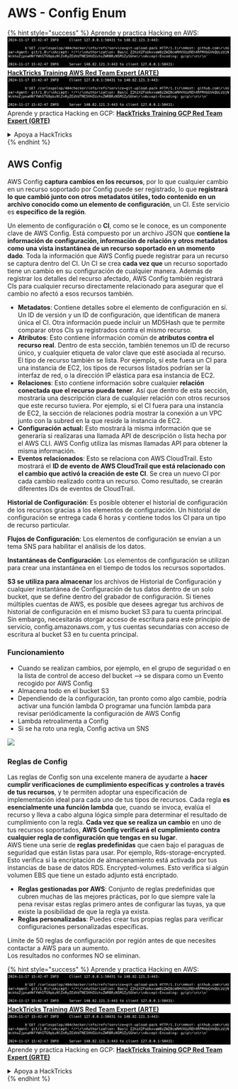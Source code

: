 # AWS - Config Enum

{% hint style="success" %}
Aprende y practica Hacking en AWS:<img src="../../../../.gitbook/assets/image (1).png" alt="" data-size="line">[**HackTricks Training AWS Red Team Expert (ARTE)**](https://training.hacktricks.xyz/courses/arte)<img src="../../../../.gitbook/assets/image (1).png" alt="" data-size="line">\
Aprende y practica Hacking en GCP: <img src="../../../../.gitbook/assets/image (2).png" alt="" data-size="line">[**HackTricks Training GCP Red Team Expert (GRTE)**<img src="../../../../.gitbook/assets/image (2).png" alt="" data-size="line">](https://training.hacktricks.xyz/courses/grte)

<details>

<summary>Apoya a HackTricks</summary>

* Revisa los [**planes de suscripción**](https://github.com/sponsors/carlospolop)!
* **Únete al** 💬 [**grupo de Discord**](https://discord.gg/hRep4RUj7f) o al [**grupo de telegram**](https://t.me/peass) o **síguenos** en **Twitter** 🐦 [**@hacktricks\_live**](https://twitter.com/hacktricks\_live)**.**
* **Comparte trucos de hacking enviando PRs a los** [**HackTricks**](https://github.com/carlospolop/hacktricks) y [**HackTricks Cloud**](https://github.com/carlospolop/hacktricks-cloud) repos de github.

</details>
{% endhint %}

## AWS Config

AWS Config **captura cambios en los recursos**, por lo que cualquier cambio en un recurso soportado por Config puede ser registrado, lo que **registrará lo que cambió junto con otros metadatos útiles, todo contenido en un archivo conocido como un elemento de configuración**, un CI. Este servicio es **específico de la región**.

Un elemento de configuración o **CI**, como se le conoce, es un componente clave de AWS Config. Está compuesto por un archivo JSON que **contiene la información de configuración, información de relación y otros metadatos como una vista instantánea de un recurso soportado en un momento dado**. Toda la información que AWS Config puede registrar para un recurso se captura dentro del CI. Un CI se crea **cada vez que** un recurso soportado tiene un cambio en su configuración de cualquier manera. Además de registrar los detalles del recurso afectado, AWS Config también registrará CIs para cualquier recurso directamente relacionado para asegurar que el cambio no afectó a esos recursos también.

* **Metadatos**: Contiene detalles sobre el elemento de configuración en sí. Un ID de versión y un ID de configuración, que identifican de manera única el CI. Otra información puede incluir un MD5Hash que te permite comparar otros CIs ya registrados contra el mismo recurso.
* **Atributos**: Esto contiene información común de **atributos contra el recurso real**. Dentro de esta sección, también tenemos un ID de recurso único, y cualquier etiqueta de valor clave que esté asociada al recurso. El tipo de recurso también se lista. Por ejemplo, si este fuera un CI para una instancia de EC2, los tipos de recursos listados podrían ser la interfaz de red, o la dirección IP elástica para esa instancia de EC2.
* **Relaciones**: Esto contiene información sobre cualquier **relación conectada que el recurso pueda tener**. Así que dentro de esta sección, mostraría una descripción clara de cualquier relación con otros recursos que este recurso tuviera. Por ejemplo, si el CI fuera para una instancia de EC2, la sección de relaciones podría mostrar la conexión a un VPC junto con la subred en la que reside la instancia de EC2.
* **Configuración actual:** Esto mostrará la misma información que se generaría si realizaras una llamada API de descripción o lista hecha por el AWS CLI. AWS Config utiliza las mismas llamadas API para obtener la misma información.
* **Eventos relacionados**: Esto se relaciona con AWS CloudTrail. Esto mostrará el **ID de evento de AWS CloudTrail que está relacionado con el cambio que activó la creación de este CI**. Se crea un nuevo CI por cada cambio realizado contra un recurso. Como resultado, se crearán diferentes IDs de eventos de CloudTrail.

**Historial de Configuración**: Es posible obtener el historial de configuración de los recursos gracias a los elementos de configuración. Un historial de configuración se entrega cada 6 horas y contiene todos los CI para un tipo de recurso particular.

**Flujos de Configuración**: Los elementos de configuración se envían a un tema SNS para habilitar el análisis de los datos.

**Instantáneas de Configuración**: Los elementos de configuración se utilizan para crear una instantánea en el tiempo de todos los recursos soportados.

**S3 se utiliza para almacenar** los archivos de Historial de Configuración y cualquier instantánea de Configuración de tus datos dentro de un solo bucket, que se define dentro del grabador de configuración. Si tienes múltiples cuentas de AWS, es posible que desees agregar tus archivos de historial de configuración en el mismo bucket S3 para tu cuenta principal. Sin embargo, necesitarás otorgar acceso de escritura para este principio de servicio, config.amazonaws.com, y tus cuentas secundarias con acceso de escritura al bucket S3 en tu cuenta principal.

### Funcionamiento

* Cuando se realizan cambios, por ejemplo, en el grupo de seguridad o en la lista de control de acceso del bucket —> se dispara como un Evento recogido por AWS Config
* Almacena todo en el bucket S3
* Dependiendo de la configuración, tan pronto como algo cambie, podría activar una función lambda O programar una función lambda para revisar periódicamente la configuración de AWS Config
* Lambda retroalimenta a Config
* Si se ha roto una regla, Config activa un SNS

![](<../../../../.gitbook/assets/image (126).png>)

### Reglas de Config

Las reglas de Config son una excelente manera de ayudarte a **hacer cumplir verificaciones de cumplimiento específicas** **y controles a través de tus recursos**, y te permiten adoptar una especificación de implementación ideal para cada uno de tus tipos de recursos. Cada regla **es esencialmente una función lambda** que, cuando se invoca, evalúa el recurso y lleva a cabo alguna lógica simple para determinar el resultado de cumplimiento con la regla. **Cada vez que se realiza un cambio** en uno de tus recursos soportados, **AWS Config verificará el cumplimiento contra cualquier regla de configuración que tengas en su lugar**.\
AWS tiene una serie de **reglas predefinidas** que caen bajo el paraguas de seguridad que están listas para usar. Por ejemplo, Rds-storage-encrypted. Esto verifica si la encriptación de almacenamiento está activada por tus instancias de base de datos RDS. Encrypted-volumes. Esto verifica si algún volumen EBS que tiene un estado adjunto está encriptado.

* **Reglas gestionadas por AWS**: Conjunto de reglas predefinidas que cubren muchas de las mejores prácticas, por lo que siempre vale la pena revisar estas reglas primero antes de configurar las tuyas, ya que existe la posibilidad de que la regla ya exista.
* **Reglas personalizadas**: Puedes crear tus propias reglas para verificar configuraciones personalizadas específicas.

Límite de 50 reglas de configuración por región antes de que necesites contactar a AWS para un aumento.\
Los resultados no conformes NO se eliminan.

{% hint style="success" %}
Aprende y practica Hacking en AWS:<img src="../../../../.gitbook/assets/image (1).png" alt="" data-size="line">[**HackTricks Training AWS Red Team Expert (ARTE)**](https://training.hacktricks.xyz/courses/arte)<img src="../../../../.gitbook/assets/image (1).png" alt="" data-size="line">\
Aprende y practica Hacking en GCP: <img src="../../../../.gitbook/assets/image (2).png" alt="" data-size="line">[**HackTricks Training GCP Red Team Expert (GRTE)**<img src="../../../../.gitbook/assets/image (2).png" alt="" data-size="line">](https://training.hacktricks.xyz/courses/grte)

<details>

<summary>Apoya a HackTricks</summary>

* Revisa los [**planes de suscripción**](https://github.com/sponsors/carlospolop)!
* **Únete al** 💬 [**grupo de Discord**](https://discord.gg/hRep4RUj7f) o al [**grupo de telegram**](https://t.me/peass) o **síguenos** en **Twitter** 🐦 [**@hacktricks\_live**](https://twitter.com/hacktricks\_live)**.**
* **Comparte trucos de hacking enviando PRs a los** [**HackTricks**](https://github.com/carlospolop/hacktricks) y [**HackTricks Cloud**](https://github.com/carlospolop/hacktricks-cloud) repos de github.

</details>
{% endhint %}
